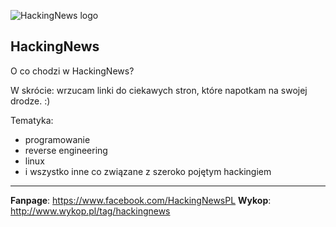 
![HackingNews logo](https://i.imgur.com/LRn1hHA.png)

## **HackingNews** ##
O co chodzi w HackingNews?

W skrócie: wrzucam linki do ciekawych stron, które napotkam na swojej drodze. :)

Tematyka: 

 - programowanie
 - reverse engineering
 - linux
 - i wszystko inne co związane z szeroko pojętym hackingiem


----------


**Fanpage**: https://www.facebook.com/HackingNewsPL
**Wykop**: http://www.wykop.pl/tag/hackingnews

